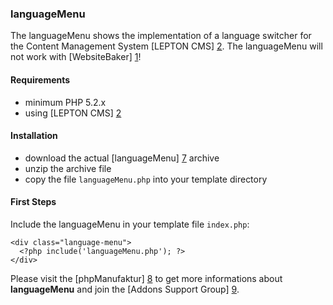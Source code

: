 ### languageMenu

The languageMenu shows the implementation of a language switcher for the Content Management System [LEPTON CMS] [2].
The languageMenu will not work with [WebsiteBaker] [1]! 

#### Requirements

* minimum PHP 5.2.x
* using [LEPTON CMS] [2]

#### Installation

* download the actual [languageMenu] [7] archive
* unzip the archive file
* copy the file `languageMenu.php` into your template directory

#### First Steps

Include the languageMenu in your template file `index.php`:

    <div class="language-menu">
      <?php include('languageMenu.php'); ?>
    </div>

Please visit the [phpManufaktur] [8] to get more informations about **languageMenu** and join the [Addons Support Group] [9].

[1]: http://websitebaker2.org "WebsiteBaker Content Management System"
[2]: http://lepton-cms.org "LEPTON CMS"
[7]: https://addons.phpmanufaktur.de/download.php?file=languageMenu
[8]: http://phpmanufaktur.de/cms/topics/mehrsprachige-webseiten-mit-lepton-cms.php
[9]: https://phpmanufaktur.de/support
